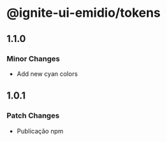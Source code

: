 # @ignite-ui-emidio/tokens

## 1.1.0

### Minor Changes

- Add new cyan colors

## 1.0.1

### Patch Changes

- Publicação npm
